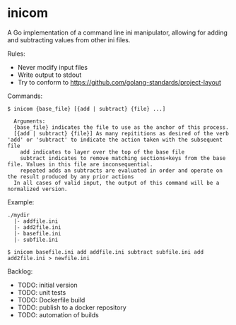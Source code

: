 # inicom
A Go implementation of a command line ini manipulator, allowing for adding and subtracting values from other ini files.

Rules:
- Never modify input files
- Write output to stdout
- Try to conform to https://github.com/golang-standards/project-layout

Commands:
```
$ inicom {base_file} [{add | subtract} {file} ...]

  Arguments:
  {base_file} indicates the file to use as the anchor of this process.
  [{add | subtract} {file}] As many repititions as desired of the verb 'add' or 'subtract' to indicate the action taken with the subsequent file
    add indicates to layer over the top of the base file
    subtract indicates to remove matching sections+keys from the base file. Values in this file are inconsequential.
    repeated adds an subtracts are evaluated in order and operate on the result produced by any prior actions
  In all cases of valid input, the output of this command will be a normalized version.
```
Example:
```
./mydir
  |- addfile.ini
  |- add2file.ini
  |- basefile.ini
  |- subfile.ini

$ inicom basefile.ini add addfile.ini subtract subfile.ini add add2file.ini > newfile.ini
```



Backlog:
- TODO: initial version
- TODO: unit tests
- TODO: Dockerfile build
- TODO: publish to a docker repository
- TODO: automation of builds
